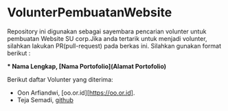 # VolunterPembuatanWebsite
Repository ini digunakan sebagai sayembara pencarian volunter untuk pembuatan Website SU corp.Jika anda tertarik untuk menjadi volunter, silahkan lakukan PR(pull-request) pada berkas ini. Silahkan gunakan format berikut :

**\* Nama Lengkap, [Nama Portofolio](Alamat Portofolio)**

Berikut daftar Volunter yang diterima:

* Oon Arfiandwi, [oo.or.id][https://oo.or.id].
* Teja Semadi, [github](https://github.com/tejasemadiDEV)
